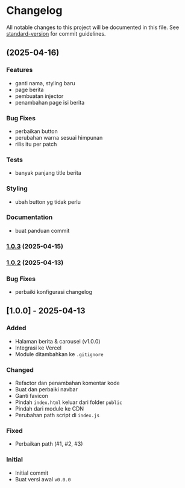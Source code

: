 # Changelog

All notable changes to this project will be documented in this file. See [standard-version](https://github.com/conventional-changelog/standard-version) for commit guidelines.

## [](https://github.com/Littheworld/HIMATEKTRO-USK/compare/v1.0.3...v) (2025-04-16)


### Features

* ganti nama, styling baru 
* page berita
* pembuatan injector 
* penambahan page isi berita


### Bug Fixes

* perbaikan button
* perubahan warna sesuai himpunan 
* rilis itu per patch 


### Tests

* banyak panjang title berita


### Styling

* ubah button yg tidak perlu

### Documentation

* buat panduan commit

### [1.0.3](https://github.com/Littheworld/HIMATEKTRO-USK/compare/v1.0.2...v1.0.3) (2025-04-15)

### [1.0.2](https://github.com/Littheworld/HIMATEKTRO-USK/compare/v1.0.1...v1.0.2) (2025-04-13)


### Bug Fixes

* perbaiki konfigurasi changelog 

## [1.0.0] - 2025-04-13

### Added
- Halaman berita & carousel (v1.0.0)
- Integrasi ke Vercel
- Module ditambahkan ke `.gitignore`

### Changed
- Refactor dan penambahan komentar kode
- Buat dan perbaiki navbar
- Ganti favicon
- Pindah `index.html` keluar dari folder `public`
- Pindah dari module ke CDN
- Perubahan path script di `index.js`

### Fixed
- Perbaikan path (#1, #2, #3)

### Initial
- Initial commit
- Buat versi awal `v0.0.0`